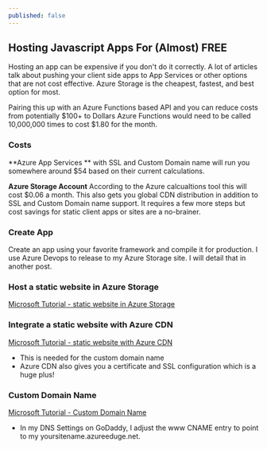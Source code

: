 ```yaml
---
published: false
---
```


## Hosting Javascript Apps For (Almost) FREE
Hosting an app can be expensive if you don't do it correctly. A lot of articles talk about pushing your client side apps to App Services or other options that are not cost effective. Azure Storage is the cheapest, fastest, and best option for most. 

Pairing this up with an Azure Functions based API and you can reduce costs from potentially $100+ to Dollars 
Azure Functions would need to be called 10,000,000 times to cost $1.80 for the month.

### Costs
**Azure App Services **
with SSL and Custom Domain name will run you somewhere around $54 based on their current calculations.

**Azure Storage Account**
According to the Azure calcualtions tool this will cost $0.06 a month. This also gets you global CDN distribution in addition to SSL and Custom Domain name support. It requires a few more steps but cost savings for static client apps or sites are a no-brainer.

### Create App
Create an app using your favorite framework and compile it for production. I use Azure Devops to release to my Azure Storage site. I will detail that in another post. 

### Host a static website in Azure Storage
[Microsoft Tutorial - static website in Azure Storage](https://docs.microsoft.com/en-us/azure/storage/blobs/storage-blob-static-website-how-to?tabs=azure-portal)

### Integrate a static website with Azure CDN
[Microsoft Tutorial - static website with Azure CDN](https://docs.microsoft.com/en-us/azure/storage/blobs/static-website-content-delivery-network)
- This is needed for the custom domain name
- Azure CDN also gives you a certificate and SSL configuration which is a huge plus!

### Custom Domain Name
[Microsoft Tutorial - Custom Domain Name](https://docs.microsoft.com/en-us/azure/storage/blobs/storage-custom-domain-name?tabs=azure-portal)
- In my DNS Settings on GoDaddy, I adjust the www CNAME entry to point to my yoursitename.azureeduge.net.
